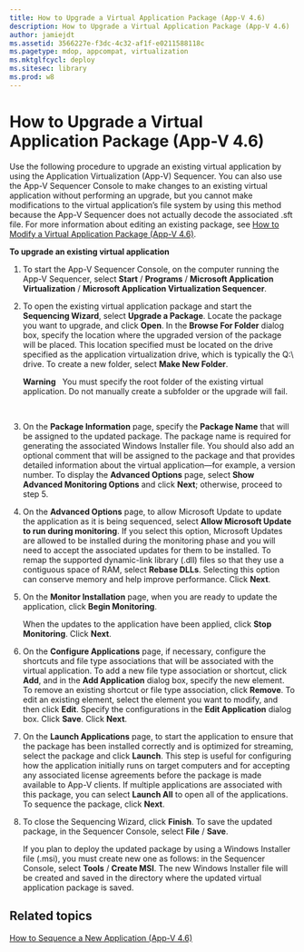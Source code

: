 ```yaml
---
title: How to Upgrade a Virtual Application Package (App-V 4.6)
description: How to Upgrade a Virtual Application Package (App-V 4.6)
author: jamiejdt
ms.assetid: 3566227e-f3dc-4c32-af1f-e0211588118c
ms.pagetype: mdop, appcompat, virtualization
ms.mktglfcycl: deploy
ms.sitesec: library
ms.prod: w8
---
```



# How to Upgrade a Virtual Application Package (App-V 4.6)


Use the following procedure to upgrade an existing virtual application by using the Application Virtualization (App-V) Sequencer. You can also use the App-V Sequencer Console to make changes to an existing virtual application without performing an upgrade, but you cannot make modifications to the virtual application’s file system by using this method because the App-V Sequencer does not actually decode the associated .sft file. For more information about editing an existing package, see [How to Modify a Virtual Application Package (App-V 4.6)](how-to-modify-a-virtual-application-package--app-v-46-.md).

**To upgrade an existing virtual application**

1.  To start the App-V Sequencer Console, on the computer running the App-V Sequencer, select **Start** / **Programs** / **Microsoft Application Virtualization** / **Microsoft Application Virtualization Sequencer**.

2.  To open the existing virtual application package and start the **Sequencing Wizard**, select **Upgrade a Package**. Locate the package you want to upgrade, and click **Open**. In the **Browse For Folder** dialog box, specify the location where the upgraded version of the package will be placed. This location specified must be located on the drive specified as the application virtualization drive, which is typically the Q:\\ drive. To create a new folder, select **Make New Folder**.

    **Warning**  
    You must specify the root folder of the existing virtual application. Do not manually create a subfolder or the upgrade will fail.

     

3.  On the **Package Information** page, specify the **Package Name** that will be assigned to the updated package. The package name is required for generating the associated Windows Installer file. You should also add an optional comment that will be assigned to the package and that provides detailed information about the virtual application—for example, a version number. To display the **Advanced Options** page, select **Show Advanced Monitoring Options** and click **Next**; otherwise, proceed to step 5.

4.  On the **Advanced Options** page, to allow Microsoft Update to update the application as it is being sequenced, select **Allow Microsoft Update to run during monitoring**. If you select this option, Microsoft Updates are allowed to be installed during the monitoring phase and you will need to accept the associated updates for them to be installed. To remap the supported dynamic-link library (.dll) files so that they use a contiguous space of RAM, select **Rebase DLLs**. Selecting this option can conserve memory and help improve performance. Click **Next**.

5.  On the **Monitor Installation** page, when you are ready to update the application, click **Begin Monitoring**.

    When the updates to the application have been applied, click **Stop Monitoring**. Click **Next**.

6.  On the **Configure Applications** page, if necessary, configure the shortcuts and file type associations that will be associated with the virtual application. To add a new file type association or shortcut, click **Add**, and in the **Add Application** dialog box, specify the new element. To remove an existing shortcut or file type association, click **Remove**. To edit an existing element, select the element you want to modify, and then click **Edit**. Specify the configurations in the **Edit Application** dialog box. Click **Save**. Click **Next**.

7.  On the **Launch Applications** page, to start the application to ensure that the package has been installed correctly and is optimized for streaming, select the package and click **Launch**. This step is useful for configuring how the application initially runs on target computers and for accepting any associated license agreements before the package is made available to App-V clients. If multiple applications are associated with this package, you can select **Launch All** to open all of the applications. To sequence the package, click **Next**.

8.  To close the Sequencing Wizard, click **Finish**. To save the updated package, in the Sequencer Console, select **File** / **Save**.

    If you plan to deploy the updated package by using a Windows Installer file (.msi), you must create new one as follows: in the Sequencer Console, select **Tools** / **Create MSI**. The new Windows Installer file will be created and saved in the directory where the updated virtual application package is saved.

## Related topics


[How to Sequence a New Application (App-V 4.6)](how-to-sequence-a-new-application--app-v-46-.md)

 

 





